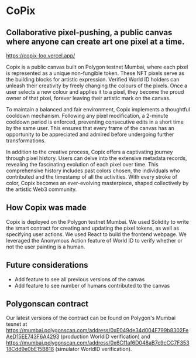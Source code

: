 # CoPix
## Collaborative pixel-pushing, a public canvas where anyone can create art one pixel at a time.

https://copix-loo.vercel.app/

Copix is a public canvas built on Polygon testnet Mumbai, where each pixel is represented as a unique non-fungible token. These NFT pixels serve as the building blocks for artistic expression. Verified World ID holders can unleash their creativity by freely changing the colours of the pixels. Once a user selects a new colour and applies it to a pixel, they become the proud owner of that pixel, forever leaving their artistic mark on the canvas.

To maintain a balanced and fair environment, Copix implements a thoughtful cooldown mechanism. Following any pixel modification, a 2-minute cooldown period is enforced, preventing consecutive edits in a short time by the same user. This ensures that every frame of the canvas has an opportunity to be appreciated and admired before undergoing further transformations.

In addition to the creative process, Copix offers a captivating journey through pixel history. Users can delve into the extensive metadata records, revealing the fascinating evolution of each pixel over time. This comprehensive history includes past colors chosen, the individuals who contributed and the timestamp of all the activities. With every stroke of color, Copix becomes an ever-evolving masterpiece, shaped collectively by the artistic Web3 community.

## How Copix was made
Copix is deployed on the Polygon testnet Mumbai. 
We used Solidity to write the smart contract for creating and updating the pixel tokens, as well as specifying user actions. We used React to build the frontend webpage. 
We leveraged the Anonymous Action feature of World ID to verify whether or not the user painting is a human. 

## Future considerations
* Add feature to see all previous versions of the canvas
* Add feature to see number of humans contributed to the canvas

## Polygonscan contract
Our latest versions of the contract can be found on Polygon's Mumbai tesnet at https://mumbai.polygonscan.com/address/0xE049de34d004F799b8302FeAeD15EE743F6A4293 (production WorldID verification) and https://mumbai.polygonscan.com/address/0x6Cf1af6D048aB7c9cCC7F35318Cdd9e0bE15B818 (simulator WorldID verification).

